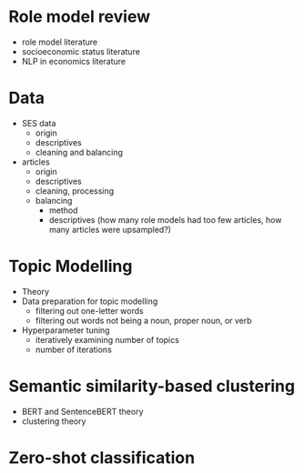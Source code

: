 # Role model review
- role model literature
- socioeconomic status literature
- NLP in economics literature

# Data
- SES data
    - origin
    - descriptives
    - cleaning and balancing
- articles
    - origin
    - descriptives
    - cleaning, processing
    - balancing
        - method
        - descriptives (how many role models had too few articles, how many articles were upsampled?)

# Topic Modelling
- Theory
- Data preparation for topic modelling
    - filtering out one-letter words
    - filtering out words not being a noun, proper noun, or verb
- Hyperparameter tuning
    - iteratively examining number of topics
    - number of iterations

# Semantic similarity-based clustering
- BERT and SentenceBERT theory
- clustering theory

# Zero-shot classification